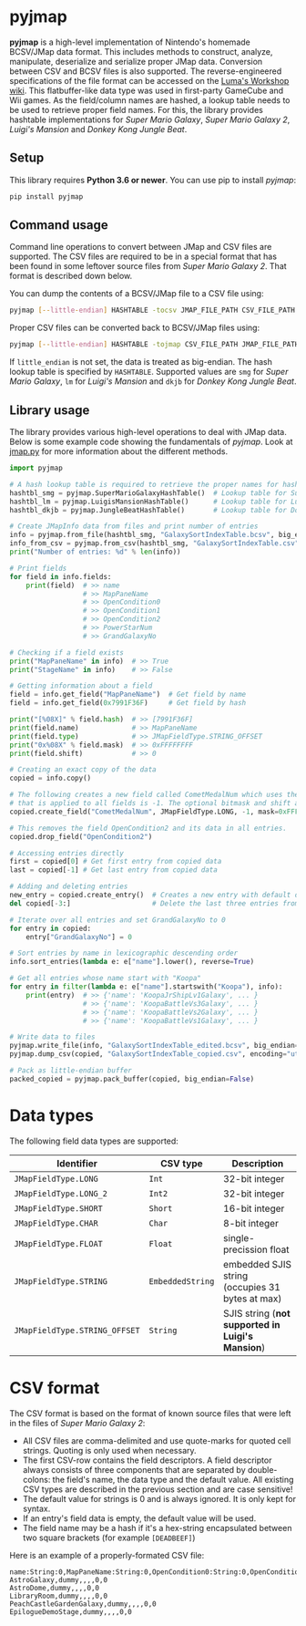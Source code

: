 
# pyjmap
**pyjmap** is a high-level implementation of Nintendo's homemade BCSV/JMap data format. This includes methods to construct, analyze, manipulate, deserialize and serialize proper JMap data. Conversion between CSV and BCSV files is also supported. The reverse-engineered specifications of the file format can be accessed on the [Luma's Workshop wiki](https://luma.aurumsmods.com/wiki/BCSV_(File_format)). This flatbuffer-like data type was used in first-party GameCube and Wii games. As the field/column names are hashed, a lookup table needs to be used to retrieve proper field names. For this, the library provides hashtable implementations for *Super Mario Galaxy*, *Super Mario Galaxy 2*, *Luigi's Mansion* and *Donkey Kong Jungle Beat*.

## Setup
This library requires **Python 3.6 or newer**. You can use pip to install *pyjmap*:
```sh
pip install pyjmap
```

## Command usage
Command line operations to convert between JMap and CSV files are supported. The CSV files are required to be in a special format that has been found in some leftover source files from *Super Mario Galaxy 2*. That format is described down below.

You can dump the contents of a BCSV/JMap file to a CSV file using:
```sh
pyjmap [--little-endian] HASHTABLE -tocsv JMAP_FILE_PATH CSV_FILE_PATH
```

Proper CSV files can be converted back to BCSV/JMap files using:
```sh
pyjmap [--little-endian] HASHTABLE -tojmap CSV_FILE_PATH JMAP_FILE_PATH
```

If ``little_endian`` is not set, the data is treated as big-endian. The hash lookup table is specified by ``HASHTABLE``. Supported values are ``smg`` for *Super Mario Galaxy*, ``lm`` for *Luigi's Mansion* and ``dkjb`` for *Donkey Kong Jungle Beat*.

## Library usage
The library provides various high-level operations to deal with JMap data. Below is some example code showing the fundamentals of *pyjmap*. Look at [jmap.py](pyjmap/jmap.py) for more information about the different methods.

```python
import pyjmap

# A hash lookup table is required to retrieve the proper names for hashed fields:
hashtbl_smg = pyjmap.SuperMarioGalaxyHashTable()  # Lookup table for Super Mario Galaxy 1/2
hashtbl_lm = pyjmap.LuigisMansionHashTable()      # Lookup table for Luigi's Mansion
hashtbl_dkjb = pyjmap.JungleBeatHashTable()       # Lookup table for Donkey Kong Jungle Beat

# Create JMapInfo data from files and print number of entries
info = pyjmap.from_file(hashtbl_smg, "GalaxySortIndexTable.bcsv", big_endian=True)  # Big-endian is True by default
info_from_csv = pyjmap.from_csv(hashtbl_smg, "GalaxySortIndexTable.csv")            # Load data from CSV file
print("Number of entries: %d" % len(info))                                          # >> Number of entries: 55

# Print fields
for field in info.fields:
    print(field)  # >> name
                  # >> MapPaneName
                  # >> OpenCondition0
                  # >> OpenCondition1
                  # >> OpenCondition2
                  # >> PowerStarNum
                  # >> GrandGalaxyNo

# Checking if a field exists
print("MapPaneName" in info)  # >> True
print("StageName" in info)    # >> False

# Getting information about a field
field = info.get_field("MapPaneName")  # Get field by name
field = info.get_field(0x7991F36F)     # Get field by hash

print("[%08X]" % field.hash)  # >> [7991F36F]
print(field.name)             # >> MapPaneName
print(field.type)             # >> JMapFieldType.STRING_OFFSET
print("0x%08X" % field.mask)  # >> 0xFFFFFFFF
print(field.shift)            # >> 0

# Creating an exact copy of the data
copied = info.copy()

# The following creates a new field called CometMedalNum which uses the LONG data type. The field's default value
# that is applied to all fields is -1. The optional bitmask and shift amount are 0xFFFFFFFF and 0, respectively.
copied.create_field("CometMedalNum", JMapFieldType.LONG, -1, mask=0xFFFFFFFF, shift_amount=0)

# This removes the field OpenCondition2 and its data in all entries.
copied.drop_field("OpenCondition2")

# Accessing entries directly
first = copied[0] # Get first entry from copied data
last = copied[-1] # Get last entry from copied data

# Adding and deleting entries
new_entry = copied.create_entry()  # Creates a new entry with default data for all fields
del copied[-3:]                    # Delete the last three entries from the copied data

# Iterate over all entries and set GrandGalaxyNo to 0
for entry in copied:
    entry["GrandGalaxyNo"] = 0

# Sort entries by name in lexicographic descending order
info.sort_entries(lambda e: e["name"].lower(), reverse=True)

# Get all entries whose name start with "Koopa"
for entry in filter(lambda e: e["name"].startswith("Koopa"), info):
    print(entry)  # >> {'name': 'KoopaJrShipLv1Galaxy', ... }
                  # >> {'name': 'KoopaBattleVs3Galaxy', ... }
                  # >> {'name': 'KoopaBattleVs2Galaxy', ... }
                  # >> {'name': 'KoopaBattleVs1Galaxy', ... }

# Write data to files
pyjmap.write_file(info, "GalaxySortIndexTable_edited.bcsv", big_endian=True)  # Pack and write binary
pyjmap.dump_csv(copied, "GalaxySortIndexTable_copied.csv", encoding="utf-8")  # Dump CSV content

# Pack as little-endian buffer
packed_copied = pyjmap.pack_buffer(copied, big_endian=False)
```

# Data types
The following field data types are supported:

| Identifier | CSV type | Description |
| - | - | - |
| ``JMapFieldType.LONG`` | ``Int`` | 32-bit integer
| ``JMapFieldType.LONG_2`` | ``Int2`` | 32-bit integer
| ``JMapFieldType.SHORT`` | ``Short`` | 16-bit integer
| ``JMapFieldType.CHAR`` | ``Char`` | 8-bit integer
| ``JMapFieldType.FLOAT`` | ``Float`` | single-precission float
| ``JMapFieldType.STRING`` | ``EmbeddedString`` | embedded SJIS string (occupies 31 bytes at max)
| ``JMapFieldType.STRING_OFFSET`` | ``String`` | SJIS string (**not supported in Luigi's Mansion**)

# CSV format
The CSV format is based on the format of known source files that were left in the files of *Super Mario Galaxy 2*:
* All CSV files are comma-delimited and use quote-marks for quoted cell strings. Quoting is only used when necessary.
* The first CSV-row contains the field descriptors. A field descriptor always consists of three components that are separated by double-colons: the field's name, the data type and the default value. All existing CSV types are described in the previous section and are case sensitive!
* The default value for strings is 0 and is always ignored. It is only kept for syntax.
* If an entry's field data is empty, the default value will be used.
* The field name may be a hash if it's a hex-string encapsulated between two square brackets (for example ``[DEADBEEF]``)

Here is an example of a properly-formated CSV file:
```csv
name:String:0,MapPaneName:String:0,OpenCondition0:String:0,OpenCondition1:String:0,OpenCondition2:String:0,PowerStarNum:Char:0,GrandGalaxyNo:Char:0
AstroGalaxy,dummy,,,,0,0
AstroDome,dummy,,,,0,0
LibraryRoom,dummy,,,,0,0
PeachCastleGardenGalaxy,dummy,,,,0,0
EpilogueDemoStage,dummy,,,,0,0
```